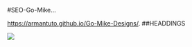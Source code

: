 

#S E O - G o - M i k e...

 https://armantuto.github.io/Go-Mike-Designs/.
 
##HEADDINGS

<img src="![atlanta web design logo](https://github.com/armantuto/Go-Mike-Designs/assets/120113174/cda3d191-da6b-4370-ac72-64b88bb5946b)"/>

